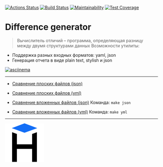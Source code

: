 [![Actions Status](https://github.com/NikoKrauche/frontend-project-46/workflows/hexlet-check/badge.svg)](https://github.com/NikoKrauche/frontend-project-46/actions)
[![Build Status](https://github.com/NikoKrauche/frontend-project-46/actions/workflows/checks.yml/badge.svg)](https://github.com/NikoKrauche/frontend-project-46/actions/workflows/checks.yml)
[![Maintainability](https://api.codeclimate.com/v1/badges/2553f751350c248f03bb/maintainability)](https://codeclimate.com/github/NikoKrauche/frontend-project-46/maintainability)
[![Test Coverage](https://api.codeclimate.com/v1/badges/2553f751350c248f03bb/test_coverage)](https://codeclimate.com/github/NikoKrauche/frontend-project-46/test_coverage)

# Difference generator

> Вычислитель отличий – программа, определяющая разницу между двумя структурами данных
Возможности утилиты:
* Поддержка разных входных форматов: yaml, json
* Генерация отчета в виде plain text, stylish и json

[![asciinema](https://gravatar.com/avatar/0b5be33f3e4e1f683cacfe572991cdd8?s=128&d=retro)](https://asciinema.org/~NikoKrauch)
***
* [Сравнение плоских файлов (json)](https://asciinema.org/a/xY7S6y1VeWCNlBNAFhkNxtImy)

 * [Сравнение плоских файлов (yml)](https://asciinema.org/a/KbvtKp79T2NMqgRIDAuOVYFZQ)

 * [Сравнение вложенных файлов (json)](https://asciinema.org/a/MIjWfkBtfH3iJjZMwjMrPHIFD)
 Команда: ```make json```

 * [Сравнение вложенных файлов (yml)](https://asciinema.org/a/ckmWR7UTf0veYMeVqGKHiSohY)
 Команда: ```make yml```

***
  [![Hexlet Ltd. logo](https://raw.githubusercontent.com/Hexlet/assets/master/images/hexlet_logo128.png)](https://ru.hexlet.io/u/nikokrauch)
